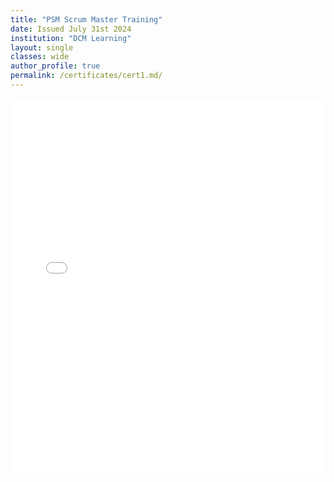 ```yaml
---
title: "PSM Scrum Master Training"
date: Issued July 31st 2024
institution: "DCM Learning"
layout: single
classes: wide
author_profile: true
permalink: /certificates/cert1.md/
---
```


<embed src="assets/images/Elizabeth_O_Dwyer_Certificate_of_Attendance_certificate (1).pdf" width="100%" height="600px" type="application/pdf">
